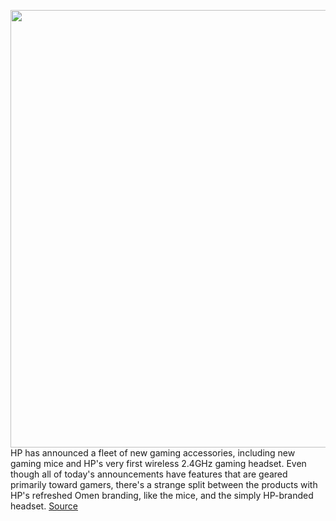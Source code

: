 <img src='https://cdn.vox-cdn.com/thumbor/8BBk51754NpW2kEF8Or6oYhJQTs=/0x0:2040x1360/1200x800/filters:focal(857x517:1183x843)/cdn.vox-cdn.com/uploads/chorus_image/image/66884120/newvectorhero.0.jpg' width='700px' /><br/>
HP has announced a fleet of new gaming accessories, including new gaming mice and HP's very first wireless 2.4GHz gaming headset. Even though all of today's announcements have features that are geared primarily toward gamers, there's a strange split between the products with HP's refreshed Omen branding, like the mice, and the simply HP-branded headset.
<a href='https://www.theverge.com/2020/6/2/21274815/hp-omen-gaming-mice-vector-essential-x1000-wireless-pc-ps4-headset'> Source <a/>